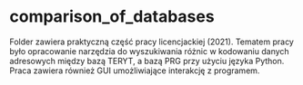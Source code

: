 # comparison_of_databases
Folder zawiera praktyczną część pracy licencjackiej (2021). 
Tematem pracy było opracowanie narzędzia do wyszukiwania różnic w kodowaniu danych adresowych między bazą TERYT, a bazą PRG przy użyciu języka Python. 
Praca zawiera również GUI umożliwiające interakcję z programem.
